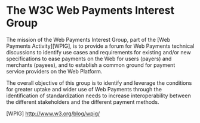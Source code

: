 # The W3C Web Payments Interest Group

The mission of the Web Payments Interest Group, part of the 
[Web Payments Activity][WPIG], is to provide a forum for Web Payments technical 
discussions to identify use cases and requirements for existing and/or new 
specifications to ease payments on the Web for users (payers) and merchants 
(payees), and to establish a common ground for payment service providers on 
the Web Platform. 

The overall objective of this group is to identify and leverage the conditions 
for greater uptake and wider use of Web Payments through the identification of 
standardization needs to increase interoperability between the different 
stakeholders and the different payment methods.

[WPIG] http://www.w3.org/blog/wpig/
